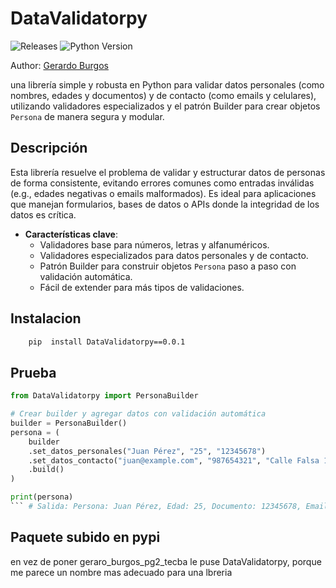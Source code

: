 # DataValidatorpy

![Releases](https://img.shields.io/pypi/v/DataValidatorpy)
![Python Version](https://img.shields.io/pypi/pyversions/DataValidatorpy)

Author: [Gerardo Burgos](https://github.com/gerarb1)

una librería simple y robusta en Python para validar datos personales (como nombres, edades y documentos) y de contacto (como emails y celulares), utilizando validadores especializados y el patrón Builder para crear objetos `Persona` de manera segura y modular.

## Descripción

Esta librería resuelve el problema de validar y estructurar datos de personas de forma consistente, evitando errores comunes como entradas inválidas (e.g., edades negativas o emails malformados). Es ideal para aplicaciones que manejan formularios, bases de datos o APIs donde la integridad de los datos es crítica.

- **Características clave**:
  - Validadores base para números, letras y alfanuméricos.
  - Validadores especializados para datos personales y de contacto.
  - Patrón Builder para construir objetos `Persona` paso a paso con validación automática.
  - Fácil de extender para más tipos de validaciones.

## Instalacion

```bash
    pip  install DataValidatorpy==0.0.1
```

## Prueba

```python
from DataValidatorpy import PersonaBuilder

# Crear builder y agregar datos con validación automática
builder = PersonaBuilder()
persona = (
    builder
    .set_datos_personales("Juan Pérez", "25", "12345678")
    .set_datos_contacto("juan@example.com", "987654321", "Calle Falsa 123")
    .build()
)

print(persona) 
``` # Salida: Persona: Juan Pérez, Edad: 25, Documento: 12345678, Email: juan@example.com, Celular: 987654321, Dirección: Calle Falsa 123
```

## Paquete subido en pypi

en vez de poner geraro_burgos_pg2_tecba le puse DataValidatorpy, porque me parece un nombre mas adecuado para una lbreria
